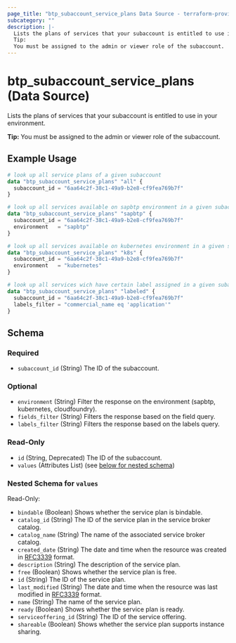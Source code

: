 ```yaml
---
page_title: "btp_subaccount_service_plans Data Source - terraform-provider-btp"
subcategory: ""
description: |-
  Lists the plans of services that your subaccount is entitled to use in your environment.
  Tip:
  You must be assigned to the admin or viewer role of the subaccount.
---
```


# btp_subaccount_service_plans (Data Source)

Lists the plans of services that your subaccount is entitled to use in your environment.

__Tip:__
You must be assigned to the admin or viewer role of the subaccount.

## Example Usage

```terraform
# look up all service plans of a given subaccount
data "btp_subaccount_service_plans" "all" {
  subaccount_id = "6aa64c2f-38c1-49a9-b2e8-cf9fea769b7f"
}

# look up all services available on sapbtp environment in a given subaccount
data "btp_subaccount_service_plans" "sapbtp" {
  subaccount_id = "6aa64c2f-38c1-49a9-b2e8-cf9fea769b7f"
  environment   = "sapbtp"
}

# look up all services available on kubernetes environment in a given subaccount
data "btp_subaccount_service_plans" "k8s" {
  subaccount_id = "6aa64c2f-38c1-49a9-b2e8-cf9fea769b7f"
  environment   = "kubernetes"
}

# look up all services wich have certain label assigned in a given subaccount
data "btp_subaccount_service_plans" "labeled" {
  subaccount_id = "6aa64c2f-38c1-49a9-b2e8-cf9fea769b7f"
  labels_filter = "commercial_name eq 'application'"
}
```

<!-- schema generated by tfplugindocs -->
## Schema

### Required

- `subaccount_id` (String) The ID of the subaccount.

### Optional

- `environment` (String) Filter the response on the environment (sapbtp, kubernetes, cloudfoundry).
- `fields_filter` (String) Filters the response based on the field query.
- `labels_filter` (String) Filters the response based on the labels query.

### Read-Only

- `id` (String, Deprecated) The ID of the subaccount.
- `values` (Attributes List) (see [below for nested schema](#nestedatt--values))

<a id="nestedatt--values"></a>
### Nested Schema for `values`

Read-Only:

- `bindable` (Boolean) Shows whether the service plan is bindable.
- `catalog_id` (String) The ID of the service plan in the service broker catalog.
- `catalog_name` (String) The name of the associated service broker catalog.
- `created_date` (String) The date and time when the resource was created in [RFC3339](https://www.ietf.org/rfc/rfc3339.txt) format.
- `description` (String) The description of the service plan.
- `free` (Boolean) Shows whether the service plan is free.
- `id` (String) The ID of the service plan.
- `last_modified` (String) The date and time when the resource was last modified in [RFC3339](https://www.ietf.org/rfc/rfc3339.txt) format.
- `name` (String) The name of the service plan.
- `ready` (Boolean) Shows whether the service plan is ready.
- `serviceoffering_id` (String) The ID of the service offering.
- `shareable` (Boolean) Shows whether the service plan supports instance sharing.
